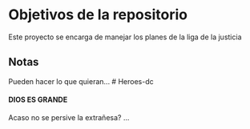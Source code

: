 # Objetivos de la repositorio

Este proyecto se encarga de manejar los planes de la liga de la justicia


## Notas
Pueden hacer lo que quieran...
#   H e r o e s - d c 
 

#### DIOS ES GRANDE

Acaso no se persive la extrañesa?
 ...
